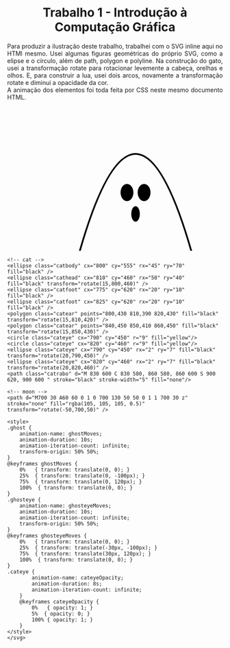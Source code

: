 <!DOCTYPE html>
<html>

<head> <meta charset="UTF-8">
	<title> Halloween </title>
</head>

<body>
	<h1 align="center"> Trabalho 1 - Introdução à Computação Gráfica</h1>
	
<div align="justify">
    <p> 
        Para produzir a ilustração deste trabalho, trabalhei com o SVG inline aqui no HTMl mesmo. 
		Usei algumas figuras geométricas do próprio SVG, como a elipse e o círculo, além de path, polygon e polyline.
		Na construção do gato, usei a transformação rotate para rotacionar levemente a cabeça, orelhas e olhos.
		E, para construir a lua, usei dois arcos, novamente a transformação rotate e diminui a opacidade da cor.
		<br>
		A animação dos elementos foi toda feita por CSS neste mesmo documento HTML.
    </p>
</div>
	
<div>
	<svg xmlns="http://www.w3.org/2000/svg" version="1.1" width="1500px" height="1000px">
	<!-- ghost -->
	<path class="ghost" d="M 150 410 q 150 -600 300 0" stroke="black" stroke-width="4" fill="none" />
	<polyline class="ghost" fill="none" stroke="black" stroke-width="4"
        points="   150,410      165,390,      180,410      195,390      210,410      225,390      240,410      
				   255,390      270,410       285,390       300,410      315,390      330,410      345,390      
				   360,410      375,390       390,410      405,390       420,410      435,390      450,410" />
	<ellipse class="ghosteye" cx="280" cy="200" rx="15" ry="20" fill="black" />
	<ellipse class="ghosteye" cx="320" cy="200" rx="15" ry="20" fill="black" />
	<ellipse class="ghosteye" cx="300" cy="250" rx="10" ry="18" fill="black" /> 
	<ellipse class="sombra" cx="300" cy="600" rx="175" ry="30" fill="black" />

	<!-- cat -->
	<ellipse class="catbody" cx="800" cy="555" rx="45" ry="70" fill="black" />
	<ellipse class="cathead" cx="810" cy="460" rx="50" ry="40" fill="black" transform="rotate(15,800,460)" />
	<ellipse class="catfoot" cx="775" cy="620" rx="20" ry="10" fill="black" />
	<ellipse class="catfoot" cx="825" cy="620" rx="20" ry="10" fill="black" />
	<polygon class="catear" points="800,430 810,390 820,430" fill="black" transform="rotate(15,810,420)" />
	<polygon class="catear" points="840,450 850,410 860,450" fill="black" transform="rotate(15,850,430)" />
	<circle class="cateye" cx="790" cy="450" r="9" fill="yellow"/>
	<circle class="cateye" cx="820" cy="460" r="9" fill="yellow"/>
	<ellipse class="cateye" cx="790" cy="450" rx="2" ry="7" fill="black" transform="rotate(20,790,450)" />
	<ellipse class="cateye" cx="820" cy="460" rx="2" ry="7" fill="black" transform="rotate(20,820,460)" />
	<path class="catrabo" d="M 830 600 C 830 580, 860 580, 860 600 S 900 620, 900 600 " stroke="black" stroke-width="5" fill="none"/>
	
	<!-- moon -->
	<path d="M700 30 A60 60 0 1 0 700 130 50 50 0 1 1 700 30 z" stroke="none" fill="rgba(105, 105, 105, 0.5)" transform="rotate(-50,700,50)" />
	
	<style>
	.ghost {
        animation-name: ghostMoves;
        animation-duration: 10s;
        animation-iteration-count: infinite;
        transform-origin: 50% 50%;
    }
    @keyframes ghostMoves {
        0%   { transform: translate(0, 0); }
        25%  { transform: translate(0, -100px); }
        75%  { transform: translate(0, 120px); }
        100%  { transform: translate(0, 0); }
    }
	.ghosteye {
        animation-name: ghosteyeMoves;
        animation-duration: 10s;
        animation-iteration-count: infinite;
        transform-origin: 50% 50%;
    }
    @keyframes ghosteyeMoves {
        0%   { transform: translate(0, 0); }
        25%  { transform: translate(-30px, -100px); }
        75%  { transform: translate(30px, 120px); }
        100%  { transform: translate(0, 0); }
    }
	.cateye {
            animation-name: cateyeOpacity;
            animation-duration: 8s;
            animation-iteration-count: infinite;
        }
        @keyframes cateyeOpacity {
            0%   { opacity: 1; }
            5%  { opacity: 0; }
            100% { opacity: 1; }
        }
	</style>
	</svg>
</div>
</body>

</html>
